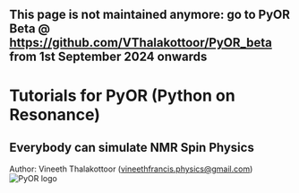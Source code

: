 ## This page is not maintained anymore: go to PyOR Beta @ https://github.com/VThalakottoor/PyOR_beta from 1st September 2024 onwards

# Tutorials for PyOR (Python on Resonance)
## Everybody can simulate NMR Spin Physics
Author: Vineeth Thalakottoor (vineethfrancis.physics@gmail.com)
![PyOR logo](https://github.com/VThalakottoor/PyOR/blob/main/Images/PyOR_logo.png)
